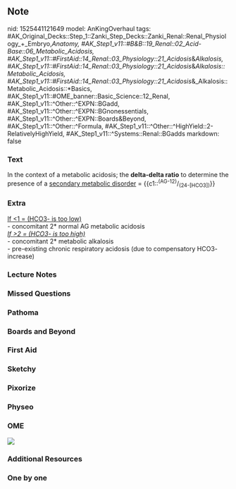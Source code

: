 ## Note
nid: 1525441121649
model: AnKingOverhaul
tags: #AK_Original_Decks::Step_1::Zanki_Step_Decks::Zanki_Renal::Renal_Physiology_+_Embryo,_Anatomy, #AK_Step1_v11::#B&B::19_Renal::02_Acid-Base::06_Metabolic_Acidosis, #AK_Step1_v11::#FirstAid::14_Renal::03_Physiology::21_Acidosis_&_Alkalosis, #AK_Step1_v11::#FirstAid::14_Renal::03_Physiology::21_Acidosis_&_Alkalosis::Metabolic_Acidosis, #AK_Step1_v11::#FirstAid::14_Renal::03_Physiology::21_Acidosis_&_Alkalosis::Metabolic_Acidosis::*Basics, #AK_Step1_v11::#OME_banner::Basic_Science::12_Renal, #AK_Step1_v11::^Other::^EXPN::BGadd, #AK_Step1_v11::^Other::^EXPN::BGnonessentials, #AK_Step1_v11::^Other::^EXPN::Boards&Beyond, #AK_Step1_v11::^Other::^Formula, #AK_Step1_v11::^Other::^HighYield::2-RelativelyHighYield, #AK_Step1_v11::^Systems::Renal::BGadds
markdown: false

### Text
In the context of a metabolic acidosis; the <b>delta-delta
ratio</b> to determine the presence of a <u>secondary metabolic
disorder</u> = {{c1::<sup>(AG-12)</sup>/<sub>(24-[HCO3])</sub>}}

### Extra
<div>
  <u>If <1 = (HCO3- is too low)</u>
</div>
<div>
  - concomitant 2* normal AG metabolic acidosis
</div>
<div>
  <i><u>If >2 = (HCO3- is too high)</u></i>
</div>
<div>
  - concomitant 2* metabolic alkalosis
</div>
<div>
  - pre-existing chronic respiratory acidosis (due to compensatory
  HCO3- increase)
</div>

### Lecture Notes


### Missed Questions


### Pathoma


### Boards and Beyond


### First Aid


### Sketchy


### Pixorize


### Physeo


### OME
<div class="ome-widget">
  <a href="https://onlinemeded.org/spa/renal?ref=anki"><img src=
  "_OME_AnkiFlashcards_Topic_3.png"></a>
</div>

### Additional Resources


### One by one

